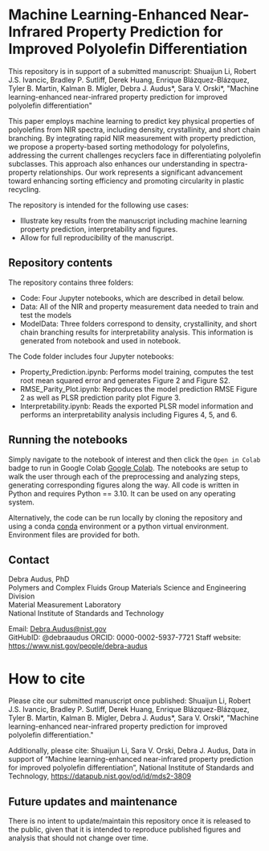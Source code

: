# Machine Learning-Enhanced Near-Infrared Property Prediction for Improved Polyolefin Differentiation 

This repository is in support of a submitted manuscript: 
Shuaijun Li, Robert J.S. Ivancic, Bradley P. Sutliff, Derek Huang, Enrique Blázquez-Blázquez, Tyler B. Martin, Kalman B. Migler, Debra J. Audus*, Sara V. Orski*, "Machine learning-enhanced near-infrared property prediction for improved polyolefin differentiation"

This paper employs machine learning to predict key physical properties of polyolefins from NIR spectra, including density, crystallinity, and short chain branching. By integrating rapid NIR measurement with property prediction, we propose a property-based sorting methodology for polyolefins, addressing the current challenges recyclers face in differentiating polyolefin subclasses. This approach also enhances our understanding in spectra-property relationships. Our work represents a significant advancement toward enhancing sorting efficiency and promoting circularity in plastic recycling.

The repository is intended for the following use cases:

- Illustrate key results from the manuscript including machine learning property prediction, interpretability and figures.
- Allow for full reproducibility of the manuscript.

## Repository contents

The repository contains three folders:
-	Code: Four Jupyter notebooks, which are described in detail below.
-	Data: All of the NIR and property measurement data needed to train and test the models
-	ModelData: Three folders correspond to density, crystallinity, and short chain branching results for interpretability analysis. This information is generated from notebook and used in notebook.

The Code folder includes four Jupyter notebooks:
-	Property_Prediction.ipynb: Performs model training, computes the test root mean squared error and generates Figure 2 and Figure S2.
-	RMSE_Parity_Plot.ipynb: Reproduces the model prediction RMSE Figure 2 as well as PLSR prediction parity plot Figure 3.
-	Interpretability.ipynb: Reads the exported PLSR model information and performs an interpretability analysis including Figures 4, 5, and 6.

## Running the notebooks

Simply navigate to the notebook of interest and then click the `Open in Colab` badge to run in Google Colab [Google Colab](https://colab.research.google.com/). 
The notebooks are setup to walk the user through each of the preprocessing and analyzing steps, generating corresponding figures along the way. All code is written in Python and requires Python == 3.10. It can be used on any operating system. 

Alternatively, the code can be run locally by cloning the repository and using a conda [conda](https://www.anaconda.com) environment or a python virtual environment. Environment files are provided for both.

## Contact

Debra Audus, PhD  
Polymers and Complex Fluids Group
Materials Science and Engineering Division  
Material Measurement Laboratory  
National Institute of Standards and Technology  

Email: Debra.Audus@nist.gov  
GitHubID: @debraaudus
ORCID: 0000-0002-5937-7721
Staff website: <https://www.nist.gov/people/debra-audus>  

# How to cite
Please cite our submitted manuscript once published:
Shuaijun Li, Robert J.S. Ivancic, Bradley P. Sutliff, Derek Huang, Enrique Blázquez-Blázquez, Tyler B. Martin, Kalman B. Migler, Debra J. Audus*, Sara V. Orski*, "Machine learning-enhanced near-infrared property prediction for improved polyolefin differentiation."

Additionally, please cite:
Shuaijun Li, Sara V. Orski, Debra J. Audus, Data in support of “Machine learning-enhanced near-infrared property prediction for improved polyolefin differentiation”, National Institute of Standards and Technology, https://datapub.nist.gov/od/id/mds2-3809

## Future updates and maintenance

There is no intent to update/maintain this repository once it is released to
the public, given that it is intended to reproduce published figures and
analysis that should not change over time.
